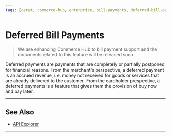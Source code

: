 ```yaml
---
tags: [carat, commerce-hub, enterprise, bill-payments, deferred-bill-payments]
---
```


# Deferred Bill Payments

<!-- theme: danger -->
> We are enhancing Commerce Hub to bill payment support and the documents related to this feature will be released soon.

Deferred payments are payments that are completely or partially postponed for financial reasons. From the merchant's perspective, a deferred payment is an accrued revenue, i.e. money not received for goods or services that are already delivered to the customer.  From the cardholder prespective, a deferred payments is a feature that gives them the provision of buy now and pay later.

---

## See Also

- [API Explorer](../api/?type=post&path=/payments/v1/charges)

---